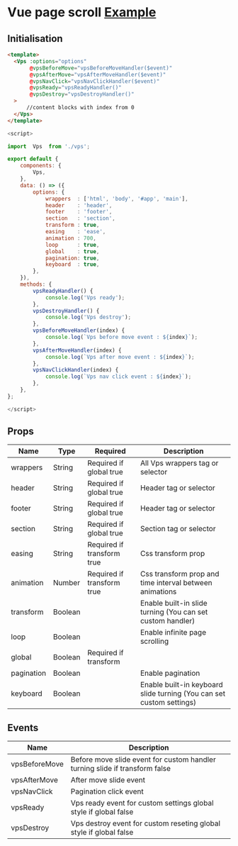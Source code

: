 # Vue page scroll [Example](https://lowrider-fn.github.io/vue-page-scroll/)

## Initialisation
```html
<template>
  <Vps :options="options"
       @vpsBeforeMove="vpsBeforeMoveHandler($event)"
       @vpsAfterMove="vpsAfterMoveHandler($event)"
       @vpsNavClick="vpsNavClickHandler($event)"
       @vpsReady="vpsReadyHandler()"
       @vpsDestroy="vpsDestroyHandler()"
  >
      //content blocks with index from 0
  </Vps>
</template>
```
```javascript
<script>

import  Vps  from './vps';

export default {
    components: {
        Vps,
    },
    data: () => ({
        options: {
            wrappers  : ['html', 'body', '#app', 'main'],
            header    : 'header',
            footer    : 'footer',
            section   : 'section',
            transform : true,
            easing    : 'ease',
            animation : 700,
            loop      : true,
            global    : true,
            pagination: true,
            keyboard  : true,
        },
    }),
    methods: {
        vpsReadyHandler() {
            console.log('Vps ready');
        },
        vpsDestroyHandler() {
            console.log('Vps destroy');
        },
        vpsBeforeMoveHandler(index) {
            console.log(`Vps before move event : ${index}`);
        },
        vpsAfterMoveHandler(index) {
            console.log(`Vps after move event : ${index}`);
        },
        vpsNavClickHandler(index) {
            console.log(`Vps nav click event : ${index}`);
        },
    },
};

</script>
```
## Props
Name         | Type          | Required | Description
------------|--------------|----------|------------------------------------------------------------------------------------
wrappers | String | Required if global true | All Vps wrappers tag or selector
header | String | Required if global true | Header tag or selector
footer | String | Required if global true | Header tag or selector
section | String | Required if global true | Section tag or selector
easing | String | Required if transform true | Css transform prop
animation | Number | Required if transform true | Css transform prop and time interval between animations
transform | Boolean | | Enable built-in slide turning (You can set custom handler)
loop | Boolean | | Enable infinite page scrolling
global | Boolean | Required if transform || keyboard true | Enable built-in setter global style (You can set custom settings)
pagination | Boolean | | Enable pagination
keyboard | Boolean | | Enable built-in keyboard slide turning (You can set custom settings)


## Events
Name         | Description
------------|----------------------------------------------------------------------------------------------
vpsBeforeMove | Before move slide event for custom handler turning slide if transform false
vpsAfterMove | After move slide event
vpsNavClick | Pagination click event 
vpsReady | Vps ready event for custom settings global style if global false
vpsDestroy | Vps destroy event for custom reseting global style if global false
